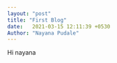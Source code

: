 ```yaml
---
layout: "post"
title: "First Blog"
date:   2021-03-15 12:11:39 +0530
Author: "Nayana Pudale"
---
```

Hi nayana